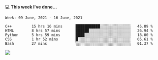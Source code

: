 💻 **This week I've done...**

<!--START_SECTION:waka-->
```text
Week: 09 June, 2021 - 16 June, 2021

C++         15 hrs 16 mins      ███████████░░░░░░░░░░░░░░   45.89 % 
HTML        8 hrs 57 mins       ██████░░░░░░░░░░░░░░░░░░░   26.94 % 
Python      5 hrs 59 mins       ████░░░░░░░░░░░░░░░░░░░░░   18.00 % 
CSS         1 hr 52 mins        █░░░░░░░░░░░░░░░░░░░░░░░░   05.61 % 
Bash        27 mins             ░░░░░░░░░░░░░░░░░░░░░░░░░   01.37 %
```
<!--END_SECTION:waka-->

![](https://hits.seeyoufarm.com/api/count/incr/badge.svg?url=https%3A%2F%2Fgithub.com%2Fkuanhungchen&count_bg=%2379C83D&title_bg=%23555555&icon=github.svg&icon_color=%23E7E7E7&title=hits&edge_flat=false)
